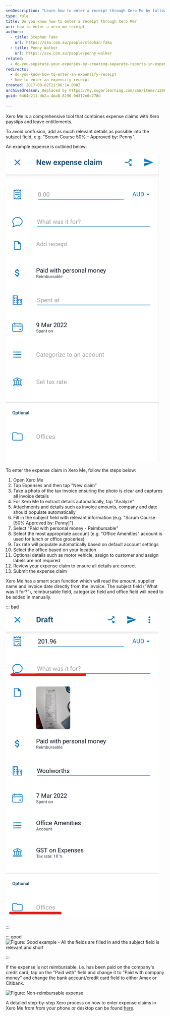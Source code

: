 ```yaml
---
seoDescription: "Learn how to enter a receipt through Xero Me by following these simple steps and tips for efficient expense claims management."
type: rule
title: Do you know how to enter a receipt through Xero Me?
uri: how-to-enter-a-xero-me-receipt
authors:
  - title: Stephan Fako
    url: https://ssw.com.au/people/stephan-fako
  - title: Penny Walker
    url: https://ssw.com.au/people/penny-walker
related:
  - do-you-separate-your-expenses-by-creating-separate-reports-in-expensify
redirects:
  - do-you-know-how-to-enter-an-expensify-receipt
  - how-to-enter-an-expensify-receipt
created: 2017-08-02T21:06:14.000Z
archivedreason: Replaced by https://my.sugarlearning.com/SSW/items/12961/expenses-and-reimbursements#entering-an-expense-claim-on-xero-me
guid: 0464d211-db2a-4da8-8190-9d312e0d778d

---
```


Xero Me is a comprehensive tool that combines expense claims with Xero payslips and leave entitlements.

<!--endintro-->

To avoid confusion, add as much relevant details as possible into the subject field, e.g. "Scrum Course 50% - Approved by: Penny".

An example expense is outlined below:

![Figure: New Expense claim required fields](xero-me-example-blank.png)

To enter the expense claim in Xero Me, follow the steps below:

1. Open Xero Me
2. Tap Expenses and then tap "New claim"
3. Take a photo of the tax invoice ensuring the photo is clear and captures all invoice details
4. For Xero Me to extract details automatically, tap "Analyze"
5. Attachments and details such as invoice amounts, company and date should populate automatically
6. Fill in the subject field with relevant information (e.g. "Scrum Course [50% Approved by: Penny]")
7. Select "Paid with personal money - Reimbursable"
8. Select the most appropriate account (e.g. "Office Amenities" account is used for lunch or office groceries)
9. Tax rate will populate automatically based on default account settings
10. Select the office based on your location
11. Optional details such as motor vehicle, assign to customer and assign labels are not required
12. Review your expense claim to ensure all details are correct
13. Submit the expense claim

Xero Me has a smart scan function which will read the amount, supplier name and invoice date directly from the invoice. The subject field ("What was it for?"), reimbursable field, categorize field and office field will need to be added in manually.

::: bad
![Figure: Bad example - The Subject field and Office field are blank](xero-me-bad-example.png)

:::

::: good
![Figure: Good example - All the fields are filled in and the subject field is relevant and short](https://user-images.githubusercontent.com/96279310/158092713-c5aacbfe-bc71-4f26-9ed3-6e7e0c194651.png)

:::

If the expense is not reimbursable, i.e. has been paid on the company's credit card, tap on the "Paid with" field and change it to "Paid with company money" and change the bank account/credit card field to either Amex or Citibank.

![Figure: Non-reimbursable expense](https://user-images.githubusercontent.com/96279310/158093384-b11ab4ac-8e38-433b-b753-a7e8026d3a63.png)

A detailed step-by-step Xero process on how to enter expense claims in Xero Me from from your phone or desktop can be found [here](https://central.xero.com/s/article/Create-a-new-expense?userregion=true#android).
